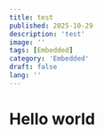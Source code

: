 ```yaml
---
title: test
published: 2025-10-29
description: 'test'
image: ''
tags: [Embedded]
category: 'Embedded'
draft: false 
lang: ''
---
```


# Hello world
